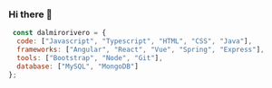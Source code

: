 ### Hi there 👋

<!--
**dalmirorivero/dalmirorivero** is a ✨ _special_ ✨ repository because its `README.md` (this file) appears on your GitHub profile.

Here are some ideas to get you started:

- 🔭 I’m currently working on ...
- 🌱 I’m currently learning ...
- 👯 I’m looking to collaborate on ...
- 🤔 I’m looking for help with ...
- 💬 Ask me about ...
- 📫 How to reach me: ...
- 😄 Pronouns: ...
- ⚡ Fun fact: ...
-->

```javascript
 const dalmirorivero = {
  code: ["Javascript", "Typescript", "HTML", "CSS", "Java"],
  frameworks: ["Angular", "React", "Vue", "Spring", "Express"],
  tools: ["Bootstrap", "Node", "Git"],
  database: ["MySQL", "MongoDB"]
};
```
   
